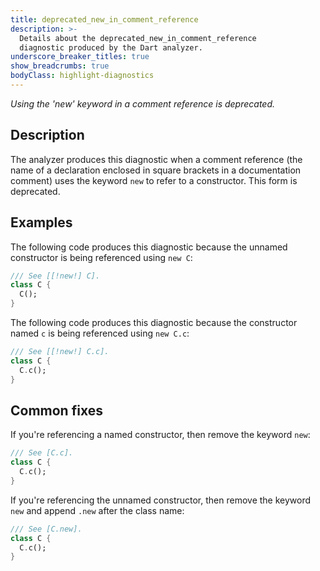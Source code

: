 ```yaml
---
title: deprecated_new_in_comment_reference
description: >-
  Details about the deprecated_new_in_comment_reference
  diagnostic produced by the Dart analyzer.
underscore_breaker_titles: true
show_breadcrumbs: true
bodyClass: highlight-diagnostics
---
```


_Using the 'new' keyword in a comment reference is deprecated._

## Description

The analyzer produces this diagnostic when a comment reference (the name
of a declaration enclosed in square brackets in a documentation comment)
uses the keyword `new` to refer to a constructor. This form is deprecated.

## Examples

The following code produces this diagnostic because the unnamed
constructor is being referenced using `new C`:

```dart
/// See [[!new!] C].
class C {
  C();
}
```

The following code produces this diagnostic because the constructor named
`c` is being referenced using `new C.c`:

```dart
/// See [[!new!] C.c].
class C {
  C.c();
}
```

## Common fixes

If you're referencing a named constructor, then remove the keyword `new`:

```dart
/// See [C.c].
class C {
  C.c();
}
```

If you're referencing the unnamed constructor, then remove the keyword
`new` and append `.new` after the class name:

```dart
/// See [C.new].
class C {
  C.c();
}
```
